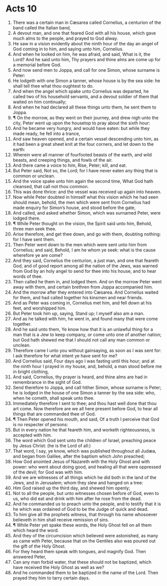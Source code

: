 ﻿# Acts 10
1. There was a certain man in Cæsarea called Cornelius, a centurion of the band called the Italian band, 
2. A devout man, and one that feared God with all his house, which gave much alms to the people, and prayed to God alway. 
3. He saw in a vision evidently about the ninth hour of the day an angel of God coming in to him, and saying unto him, Cornelius. 
4. And when he looked on him, he was afraid, and said, What is it, the Lord? And he said unto him, Thy prayers and thine alms are come up for a memorial before God. 
5. And now send men to Joppa, and call for one Simon, whose surname is Peter: 
6. He lodgeth with one Simon a tanner, whose house is by the sea side: he shall tell thee what thou oughtest to do. 
7. And when the angel which spake unto Cornelius was departed, he called two of his household servants, and a devout soldier of them that waited on him continually; 
8. And when he had declared all these things unto them, he sent them to Joppa. 
9. ¶ On the morrow, as they went on their journey, and drew nigh unto the city, Peter went up upon the housetop to pray about the sixth hour: 
10. And he became very hungry, and would have eaten: but while they made ready, he fell into a trance, 
11. And saw heaven opened, and a certain vessel descending unto him, as it had been a great sheet knit at the four corners, and let down to the earth: 
12. Wherein were all manner of fourfooted beasts of the earth, and wild beasts, and creeping things, and fowls of the air. 
13. And there came a voice to him, Rise, Peter; kill, and eat. 
14. But Peter said, Not so, the Lord; for I have never eaten any thing that is common or unclean. 
15. And the voice spake unto him again the second time, What God hath cleansed, that call not thou common. 
16. This was done thrice: and the vessel was received up again into heaven. 
17. Now while Peter doubted in himself what this vision which he had seen should mean, behold, the men which were sent from Cornelius had made enquiry for Simon’s house, and stood before the gate, 
18. And called, and asked whether Simon, which was surnamed Peter, were lodged there. 
19. ¶ While Peter thought on the vision, the Spirit said unto him, Behold, three men seek thee. 
20. Arise therefore, and get thee down, and go with them, doubting nothing: for I have sent them. 
21. Then Peter went down to the men which were sent unto him from Cornelius; and said, Behold, I am he whom ye seek: what is the cause wherefore ye are come? 
22. And they said, Cornelius the centurion, a just man, and one that feareth God, and of good report among all the nation of the Jews, was warned from God by an holy angel to send for thee into his house, and to hear words of thee. 
23. Then called he them in, and lodged them. And on the morrow Peter went away with them, and certain brethren from Joppa accompanied him. 
24. And the morrow after they entered into Cæsarea. And Cornelius waited for them, and had called together his kinsmen and near friends. 
25. And as Peter was coming in, Cornelius met him, and fell down at his feet, and worshipped him. 
26. But Peter took him up, saying, Stand up; I myself also am a man. 
27. And as he talked with him, he went in, and found many that were come together. 
28. And he said unto them, Ye know how that it is an unlawful thing for a man that is a Jew to keep company, or come unto one of another nation; but God hath shewed me that I should not call any man common or unclean. 
29. Therefore came I unto you without gainsaying, as soon as I was sent for: I ask therefore for what intent ye have sent for me? 
30. And Cornelius said, Four days ago I was fasting until this hour; and at the ninth hour I prayed in my house, and, behold, a man stood before me in bright clothing, 
31. And said, Cornelius, thy prayer is heard, and thine alms are had in remembrance in the sight of God. 
32. Send therefore to Joppa, and call hither Simon, whose surname is Peter; he is lodged in the house of one Simon a tanner by the sea side: who, when he cometh, shall speak unto thee. 
33. Immediately therefore I sent to thee; and thou hast well done that thou art come. Now therefore are we all here present before God, to hear all things that are commanded thee of God. 
34. ¶ Then Peter opened his mouth, and said, Of a truth I perceive that God is no respecter of persons: 
35. But in every nation he that feareth him, and worketh righteousness, is accepted with him. 
36. The word which God sent unto the children of Israel, preaching peace by Jesus Christ: (he is the Lord of all:) 
37. That word, I say, ye know, which was published throughout all Judæa, and began from Galilee, after the baptism which John preached; 
38. How God anointed Jesus of Nazareth with the Holy Ghost and with power: who went about doing good, and healing all that were oppressed of the devil; for God was with him. 
39. And we are witnesses of all things which he did both in the land of the Jews, and in Jerusalem; whom they slew and hanged on a tree: 
40. Him God raised up the third day, and shewed him openly; 
41. Not to all the people, but unto witnesses chosen before of God, even to us, who did eat and drink with him after he rose from the dead. 
42. And he commanded us to preach unto the people, and to testify that it is he which was ordained of God to be the Judge of quick and dead. 
43. To him give all the prophets witness, that through his name whosoever believeth in him shall receive remission of sins. 
44. ¶ While Peter yet spake these words, the Holy Ghost fell on all them which heard the word. 
45. And they of the circumcision which believed were astonished, as many as came with Peter, because that on the Gentiles also was poured out the gift of the Holy Ghost. 
46. For they heard them speak with tongues, and magnify God. Then answered Peter, 
47. Can any man forbid water, that these should not be baptized, which have received the Holy Ghost as well as we? 
48. And he commanded them to be baptized in the name of the Lord. Then prayed they him to tarry certain days. 
